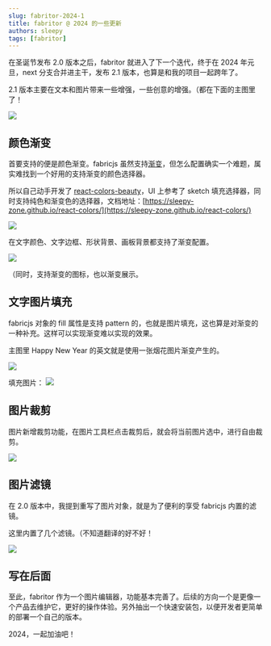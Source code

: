 ```yaml
---
slug: fabritor-2024-1
title: fabritor @ 2024 的一些更新
authors: sleepy
tags: [fabritor]
---
```


在圣诞节发布 2.0 版本之后，fabritor 就进入了下一个迭代，终于在 2024 年元旦，next 分支合并进主干，发布 2.1 版本，也算是和我的项目一起跨年了。

2.1 版本主要在文本和图片带来一些增强，一些创意的增强。（都在下面的主图里了！

![](https://files.mdnice.com/user/52679/b2e90089-2733-4bb8-ae20-4656a8dab2d4.jpg)

## 颜色渐变

首要支持的便是颜色渐变。fabricjs 虽然支持[渐变](http://fabricjs.com/docs/fabric.Gradient.html)，但怎么配置确实一个难题，属实难找到一个好用的支持渐变的颜色选择器。

所以自己动手开发了 [react-colors-beauty](https://github.com/sleepy-zone/react-colors)，UI 上参考了 sketch 填充选择器，同时支持纯色和渐变色的选择器，文档地址：[https://sleepy-zone.github.io/react-colors/](https://sleepy-zone.github.io/react-colors/)

![](https://files.mdnice.com/user/52679/c15f773b-1b65-4bbc-adb4-9de9a094f52e.png)

在文字颜色、文字边框、形状背景、画板背景都支持了渐变配置。

![](https://files.mdnice.com/user/52679/b503b90d-9a9e-47c8-800e-ddf7c8dc205c.jpg)

（同时，支持渐变的图标，也以渐变展示。

## 文字图片填充

fabricjs 对象的 fill 属性是支持 pattern 的，也就是图片填充，这也算是对渐变的一种补充。这样可以实现渐变难以实现的效果。

主图里 Happy New Year 的英文就是使用一张烟花图片渐变产生的。

![](https://files.mdnice.com/user/52679/b82fd006-918f-46b8-9534-c0b0cf07c237.png)

填充图片：
![](https://cdn.pixabay.com/photo/2016/01/04/14/24/fireworks-1120960_1280.jpg)

## 图片裁剪

图片新增裁剪功能，在图片工具栏点击裁剪后，就会将当前图片选中，进行自由裁剪。

![](https://files.mdnice.com/user/52679/db85d29e-0119-4264-96f6-0601221071c1.jpg)

## 图片滤镜

在 2.0 版本中，我提到重写了图片对象，就是为了便利的享受 fabricjs 内置的滤镜。

这里内置了几个滤镜。（不知道翻译的好不好！

![](https://files.mdnice.com/user/52679/792bac77-4a86-40e4-8320-6e67b1df7c28.png)

## 写在后面

至此，fabritor 作为一个图片编辑器，功能基本完善了。后续的方向一个是更像一个产品去维护它，更好的操作体验。另外抽出一个快速安装包，以便开发者更简单的部署一个自己的版本。

2024，一起加油吧！


